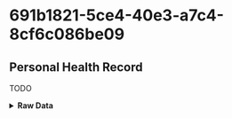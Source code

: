# 691b1821-5ce4-40e3-a7c4-8cf6c086be09
## Personal Health Record
TODO
<details>
<summary><b>Raw Data</b></summary>
{
  "user": {
    "id": "object_uid",
    "firstName": "John",
    "middleName": "Random",
    "lastName": "Doe",
    "email": "john.doe@example.com",
    "createdAt": "2013/12/20",
    "updatedAt": "2013/12/20",
    "birthdate": "1980/10/20",
    "illnesses": [
      {
        "id": "object_uid",
        "illness_type_id": "object_uid",
        "startDate": "2013/12/20",
        "endDate": "2013/12/25",
        "createdAt": "2013/12/25",
        "updatedAt": "2013/12/25",
        "medicationsTaken": [
          {
            "medication_id": "object_uid",
            "startDate": "2013/12/21",
            "endDate": "2013/12/25"
          }
        ],
        "versions": [
          {
            "id": "object_uid",
            "illness_type_id": "object_uid",
            "startDate": "2013/12/20",
            "endDate": "2013/12/25",
            "medicationsTaken": [
              {
                "medication_id": "object_uid",
                "startDate": "2013/12/21",
                "endDate": "2013/12/25"
              }
            ]
          }
        ]
      }
    ],
    "activities": [
      {
        "id": "object_uid",
        "type": "Bench Press",
        "date": "2013/12/20",
        "time": "20:30",
        "weight": "120",
        "reps": "8",
        "sets": "3"
      },
      {
        "id": "object_uid",
        "type": "Exercise Bike",
        "date": "2013/12/19",
        "time": "20:30",
        "duration": "1800",
        "restingHeartRate": "103",
        "targetHeartRate": "132",
        "caloriesBurned": "189"
      }
    ],
    "conditions": [
      {
        "condition_id": "object_uid",
        "startDate": "2010/1/3",
        "endDate": null,
        "medicationsTaken": [
          {
            "medication_id": "object_uid",
            "datesTaken": [
              "2013/10/12",
              "2011/10/12"
            ]
          }
        ]
      }
    ],
    "currentMedications": [
      {
        "medication_id": "object_uid",
        "medication_type_id": "object_uid",
        "startDate": "2013/12/21",
        "condition_type": "illness or condition name",
        "condition_id": "object_uid"
      }
    ],
    "medicationsTaken": [
      {
        "medication_id": "object_uid",
        "medication_type_id": "object_uid",
        "startDate": "2012/12/21",
        "endDate": "2012/12/25",
        "condition_type": "illness or condition name",
        "condition_id": "object_uid"
      }
    ],
    "treatements": [
      {
        "treatement_id": "object_uid",
        "treatment_type_id": "object_uid",
        "treatement_name": "Phyiscal Therapy",
        "startDate": "2012/10/1",
        "endDate": "2012/12/3",
        "provider": "object_uid",
        "activity_id": "object_uid"
      }
    ]
  }
}
</details>
